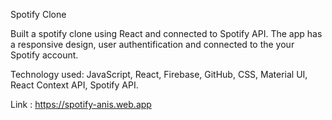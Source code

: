 Spotify Clone 


Built a spotify clone using React and connected to Spotify API. The app has a responsive design, user authentification and connected to the your Spotify account. 

Technology used: JavaScript, React, Firebase, GitHub, CSS, Material UI, React Context API, Spotify API.



Link : https://spotify-anis.web.app
